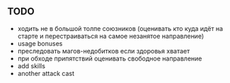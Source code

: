 TODO
---

- ходить не в большой толпе союзников (оценивать кто куда идёт на старте и перестраиваться на самое незанятое направление)
- usage bonuses
- преследовать магов-недобитков если здоровья хватает
- при обходе припятствий оценивать свободное направление
- add skills
- another attack cast
